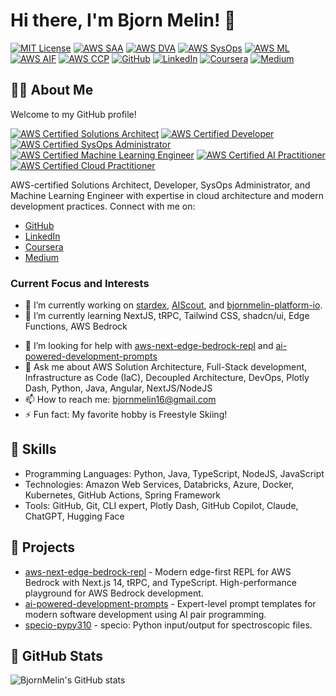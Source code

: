 # Hi there, I'm Bjorn Melin! 👋

[![MIT License](https://img.shields.io/badge/License-MIT-green.svg)](https://choosealicense.com/licenses/mit/)
[![AWS SAA](https://img.shields.io/badge/AWS-Solutions%20Architect%20Associate-FF9900?logo=amazon-aws)](https://www.credly.com/org/amazon-web-services/badge/aws-certified-solutions-architect-associate)
[![AWS DVA](https://img.shields.io/badge/AWS-Developer%20Associate-FF9900?logo=amazon-aws)](https://www.credly.com/org/amazon-web-services/badge/aws-certified-developer-associate)
[![AWS SysOps](https://img.shields.io/badge/AWS-SysOps%20Administrator%20Associate-FF9900?logo=amazon-aws)](https://www.credly.com/org/amazon-web-services/badge/aws-certified-sysops-administrator-associate)
[![AWS ML](https://img.shields.io/badge/AWS-Machine%20Learning%20Engineer%20Associate-FF9900?logo=amazon-aws)](https://www.credly.com/org/amazon-web-services/badge/aws-certified-machine-learning-engineer-associate)
[![AWS AIF](https://img.shields.io/badge/AWS-AI%20Practitioner-FF9900?logo=amazon-aws)](https://www.credly.com/org/amazon-web-services/badge/aws-certified-ai-practitioner)
[![AWS CCP](https://img.shields.io/badge/AWS-Cloud%20Practitioner-FF9900?logo=amazon-aws)](https://www.credly.com/org/amazon-web-services/badge/aws-certified-cloud-practitioner)
[![GitHub](https://img.shields.io/badge/GitHub-BjornMelin-181717?logo=github)](https://github.com/BjornMelin)
[![LinkedIn](https://img.shields.io/badge/LinkedIn-Bjorn%20Melin-0077B5?logo=linkedin)](https://www.linkedin.com/in/bjorn-melin/)
[![Coursera](https://img.shields.io/badge/Coursera-2A73CC?logo=coursera&logoColor=white)](https://www.coursera.org/learner/bjorn-melin)
[![Medium](https://img.shields.io/badge/Medium-000000?logo=medium&logoColor=white)](https://medium.com/@bjornmelin)

## 👨‍💻 About Me

Welcome to my GitHub profile!

[![AWS Certified Solutions Architect](https://images.credly.com/size/110x110/images/0e284c3f-5164-4b21-8660-0d84737941bc/image.png)](https://www.credly.com/org/amazon-web-services/badge/aws-certified-solutions-architect-associate)
[![AWS Certified Developer](https://images.credly.com/size/110x110/images/b9feab85-1a43-4f6c-99a5-631b88d5461b/image.png)](https://www.credly.com/org/amazon-web-services/badge/aws-certified-developer-associate)
[![AWS Certified SysOps Administrator](https://images.credly.com/size/110x110/images/f0d3fbb9-bfa7-4017-9989-7bde8eaf42b1/image.png)](https://www.credly.com/org/amazon-web-services/badge/aws-certified-sysops-administrator-associate)
[![AWS Certified Machine Learning Engineer](https://images.credly.com/size/110x110/images/1a634b4e-3d6b-4a74-b118-c0dcb429e8d2/image.png)](https://www.credly.com/org/amazon-web-services/badge/aws-certified-machine-learning-engineer-associate)
[![AWS Certified AI Practitioner](https://images.credly.com/size/110x110/images/4d4693bb-530e-4bca-9327-de07f3aa2348/image.png)](https://www.credly.com/org/amazon-web-services/badge/aws-certified-ai-practitioner)
[![AWS Certified Cloud Practitioner](https://images.credly.com/size/110x110/images/00634f82-b07f-4bbd-a6bb-53de397fc3a6/image.png)](https://www.credly.com/org/amazon-web-services/badge/aws-certified-cloud-practitioner)

AWS-certified Solutions Architect, Developer, SysOps Administrator, and Machine Learning Engineer with expertise in cloud architecture and modern development practices. Connect with me on:
- [GitHub](https://github.com/BjornMelin)
- [LinkedIn](https://www.linkedin.com/in/bjorn-melin/)
- [Coursera](https://www.coursera.org/learner/bjorn-melin)
- [Medium](https://medium.com/@bjornmelin)

### Current Focus and Interests

- 🔭 I’m currently working on [stardex](https://github.com/BjornMelin/stardex), [AIScout](https://github.com/BjornMelin/aiscout-frontend), and [bjornmelin-platform-io](https://github.com/BjornMelin/bjornmelin-platform-io).
- 🌱 I’m currently learning NextJS, tRPC, Tailwind CSS, shadcn/ui, Edge Functions, AWS Bedrock
<!-- - 👯 I’m looking to collaborate on [Project/Technology] -->
- 🤔 I’m looking for help with [aws-next-edge-bedrock-repl](https://github.com/BjornMelin/aws-next-edge-bedrock-repl) and [ai-powered-development-prompts](https://github.com/BjornMelin/ai-powered-development-prompts)
- 💬 Ask me about AWS Solution Architecture, Full-Stack development, Infrastructure as Code (IaC), Decoupled Architecture, DevOps, Plotly Dash, Python, Java, Angular, NextJS/NodeJS
- 📫 How to reach me: [bjornmelin16@gmail.com](mailto:bjornmelin16@gmail.com)
- ⚡ Fun fact: My favorite hobby is Freestyle Skiing!

## 🌟 Skills

- Programming Languages: Python, Java, TypeScript, NodeJS, JavaScript
- Technologies: Amazon Web Services, Databricks, Azure, Docker, Kubernetes, GitHub Actions, Spring Framework
- Tools: GitHub, Git, CLI expert, Plotly Dash, GitHub Copilot, Claude, ChatGPT, Hugging Face

## 🚀 Projects

- [aws-next-edge-bedrock-repl](https://github.com/BjornMelin/aws-next-edge-bedrock-repl) - Modern edge-first REPL for AWS Bedrock with Next.js 14, tRPC, and TypeScript. High-performance playground for AWS Bedrock development.
- [ai-powered-development-prompts](https://github.com/BjornMelin/ai-powered-development-prompts) - Expert-level prompt templates for modern software development using AI pair programming.
- [specio-pypy310](https://github.com/BjornMelin/specio-py310) - specio: Python input/output for spectroscopic files.

## 🌟 GitHub Stats

![BjornMelin's GitHub stats](https://github-readme-stats.vercel.app/api?username=BjornMelin&show_icons=true&theme=radical)
